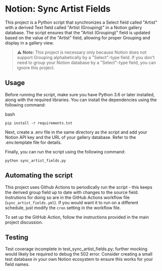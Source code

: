# Notion: Sync Artist Fields

This project is a Python script that synchronizes a Select field called "Artist" with a derived Text field called "Artist (Grouping)" in a Notion gallery database. The script ensures that the "Artist (Grouping)" field is updated based on the value of the "Artist" field, allowing for proper Grouping and display in a gallery view.

> ⚠️ **Note:** This project is necessary only because Notion does not support Grouping alphabetically by a "Select"-type field. If you don't need to group your Notion database by a "Select"-type field, you can ignore this project.

## Usage

Before running the script, make sure you have Python 3.6 or later installed, along with the required libraries. You can install the dependencies using the following command:

bash
```
pip install -r requirements.txt
```

Next, create a .env file in the same directory as the script and add your Notion API key and the URL of your gallery database. Refer to the .env.template file for details.

Finally, you can run the script using the following command:
```
python sync_artist_fields.py
```

## Automating the script
This project uses Github Actions to periodically run the script - this keeps the derived group field up to date with changes to the source field. Instrutions for doing so are in the GitHub Actions workflow file (`sync_artist_fields.yml`). If you would want it to run on a different schedule, just modify the `cron` setting in the workflow file.

To set up the GitHub Action, follow the instructions provided in the main project discussion.

## Testing
Test coverage incomplete in test_sync_artist_fields.py; further mocking would likely be required to debug the 502 error. 
Consider creating a small test database in your own Notion ecosystem to ensure this works for your field names.
